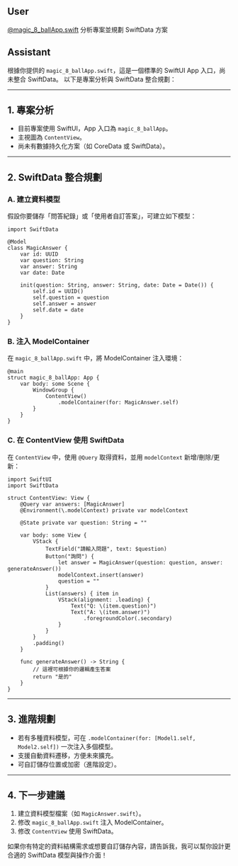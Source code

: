 ## User

[@magic_8_ballApp.swift](zed:///agent/file?path=%2FUsers%2Fjoseph-m2%2FDev%2F1141-Team_Magic_8_Ball%2Fmagic_8_ball%2Fmagic_8_ballApp.swift) 分析專案並規劃 SwiftData 方案

## Assistant

根據你提供的 `magic_8_ballApp.swift`，這是一個標準的 SwiftUI App 入口，尚未整合 SwiftData。
以下是專案分析與 SwiftData 整合規劃：

---

## 1. 專案分析

- 目前專案使用 SwiftUI，App 入口為 `magic_8_ballApp`。
- 主視圖為 `ContentView`。
- 尚未有數據持久化方案（如 CoreData 或 SwiftData）。

---

## 2. SwiftData 整合規劃

### A. 建立資料模型

假設你要儲存「問答紀錄」或「使用者自訂答案」，可建立如下模型：

```/dev/null/MagicAnswer.swift#L1-11
import SwiftData

@Model
class MagicAnswer {
    var id: UUID
    var question: String
    var answer: String
    var date: Date

    init(question: String, answer: String, date: Date = Date()) {
        self.id = UUID()
        self.question = question
        self.answer = answer
        self.date = date
    }
}
```

### B. 注入 ModelContainer

在 `magic_8_ballApp.swift` 中，將 ModelContainer 注入環境：

```/Users/joseph-m2/Dev/1141-Team_Magic_8_Ball/magic_8_ball/magic_8_ballApp.swift#L11-17
@main
struct magic_8_ballApp: App {
    var body: some Scene {
        WindowGroup {
            ContentView()
                .modelContainer(for: MagicAnswer.self)
        }
    }
}
```

### C. 在 ContentView 使用 SwiftData

在 `ContentView` 中，使用 `@Query` 取得資料，並用 `modelContext` 新增/刪除/更新：

```/dev/null/ContentView.swift#L1-22
import SwiftUI
import SwiftData

struct ContentView: View {
    @Query var answers: [MagicAnswer]
    @Environment(\.modelContext) private var modelContext

    @State private var question: String = ""

    var body: some View {
        VStack {
            TextField("請輸入問題", text: $question)
            Button("詢問") {
                let answer = MagicAnswer(question: question, answer: generateAnswer())
                modelContext.insert(answer)
                question = ""
            }
            List(answers) { item in
                VStack(alignment: .leading) {
                    Text("Q: \(item.question)")
                    Text("A: \(item.answer)")
                        .foregroundColor(.secondary)
                }
            }
        }
        .padding()
    }

    func generateAnswer() -> String {
        // 這裡可根據你的邏輯產生答案
        return "是的"
    }
}
```

---

## 3. 進階規劃

- 若有多種資料模型，可在 `.modelContainer(for: [Model1.self, Model2.self])` 一次注入多個模型。
- 支援自動資料遷移，方便未來擴充。
- 可自訂儲存位置或加密（進階設定）。

---

## 4. 下一步建議

1. 建立資料模型檔案（如 `MagicAnswer.swift`）。
2. 修改 `magic_8_ballApp.swift` 注入 ModelContainer。
3. 修改 `ContentView` 使用 SwiftData。

如果你有特定的資料結構需求或想要自訂儲存內容，請告訴我，我可以幫你設計更合適的 SwiftData 模型與操作介面！
